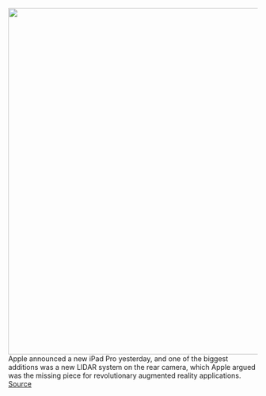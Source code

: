 <img src='https://cdn.vox-cdn.com/thumbor/EzFhL7C__-u2lbnCLJxPBg-oKEk=/0x0:1280x800/1200x800/filters:focal(538x298:742x502)/cdn.vox-cdn.com/uploads/chorus_image/image/66525539/ipad.0.png' width='700px' /><br/>
Apple announced a new iPad Pro yesterday, and one of the biggest additions was a new LIDAR system on the rear camera, which Apple argued was the missing piece for revolutionary augmented reality applications.
<a href='https://www.theverge.com/2020/3/19/21185200/apple-ipad-pro-lidar-sensor-ar-hardware-solution-software-apps-augmented-reality'> Source <a/>